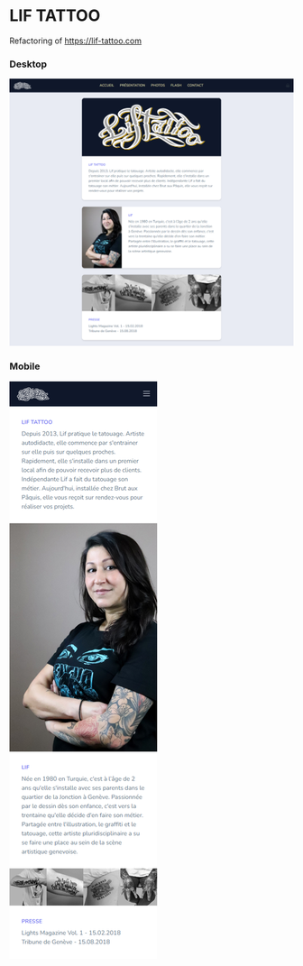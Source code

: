 # LIF TATTOO

Refactoring of https://lif-tattoo.com

### Desktop

![Desktop](assets/img/info_capture_desktop_001.png "Desktop")

### Mobile

![Mobile](assets/img/info_capture_mobile_001.png "Mobile")
